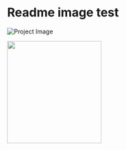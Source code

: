 # Readme image test

![Project Image](../albin-berisha-p1/images/Web_Prog_Project_1.png)

<p>
    <img src="../albin-berisha-p1/images/Web_Prog_Project_1.png" width="220" height="240" />
</p>

